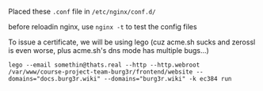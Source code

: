 Placed these `.conf` file in `/etc/nginx/conf.d/`

before reloadin nginx, use `nginx -t` to test the config files

To issue a certificate, we will be using lego (cuz acme.sh sucks and zerossl is even worse, plus acme.sh's dns mode has multiple bugs...)

```
lego --email somethin@thats.real --http --http.webroot /var/www/course-project-team-burg3r/frontend/website --domains="docs.burg3r.wiki" --domains="burg3r.wiki" -k ec384 run
```
